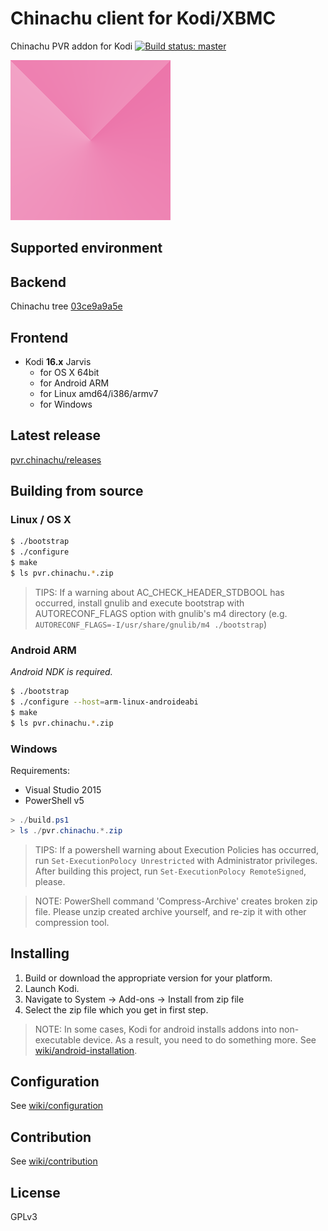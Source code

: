 # Chinachu client for Kodi/XBMC
Chinachu PVR addon for Kodi
[![Build status: master](https://travis-ci.org/mzyy94/pvr.chinachu.svg?branch=2.0.0-dev)](https://travis-ci.org/mzyy94/pvr.chinachu/)

![icon](/template/pvr.chinachu/icon.png)

## Supported environment

## Backend
Chinachu tree [03ce9a9a5e](https://github.com/kanreisa/Chinachu/tree/03ce9a9a5e5b4d2afca59d2b9946a7a70c2b6e4e)

## Frontend
- Kodi **16.x** Jarvis
  + for OS X 64bit
  + for Android ARM
  + for Linux amd64/i386/armv7
  + for Windows

## Latest release

[pvr.chinachu/releases](https://github.com/mzyy94/pvr.chinachu/releases)

## Building from source

### Linux / OS X
```sh
$ ./bootstrap
$ ./configure
$ make
$ ls pvr.chinachu.*.zip
```
> TIPS: If a warning about AC_CHECK_HEADER_STDBOOL has occurred, install gnulib and execute bootstrap with
> AUTORECONF_FLAGS option with gnulib's m4 directory (e.g. `AUTORECONF_FLAGS=-I/usr/share/gnulib/m4 ./bootstrap`)

### Android ARM
*Android NDK is required.*

```sh
$ ./bootstrap
$ ./configure --host=arm-linux-androideabi
$ make
$ ls pvr.chinachu.*.zip
```

### Windows

Requirements:
- Visual Studio 2015
- PowerShell v5

```powershell
> ./build.ps1
> ls ./pvr.chinachu.*.zip
```
> TIPS: If a powershell warning about Execution Policies has occurred, run `Set-ExecutionPolocy Unrestricted`
> with Administrator privileges. After building this project, run `Set-ExecutionPolocy RemoteSigned`, please.

> NOTE: PowerShell command 'Compress-Archive' creates broken zip file.
> Please unzip created archive yourself, and re-zip it with other compression tool.

## Installing

1. Build or download the appropriate version for your platform. 
2. Launch Kodi.
3. Navigate to System -> Add-ons -> Install from zip file
4. Select the zip file which you get in first step.

> NOTE: In some cases, Kodi for android installs addons into non-executable device. As a result, you need to do something more.
> See [wiki/android-installation](https://github.com/mzyy94/pvr.chinachu/wiki/android-installation).

## Configuration

See [wiki/configuration](https://github.com/mzyy94/pvr.chinachu/wiki/configuration)

## Contribution

See [wiki/contribution](https://github.com/mzyy94/pvr.chinachu/wiki/contribution)

## License

GPLv3

